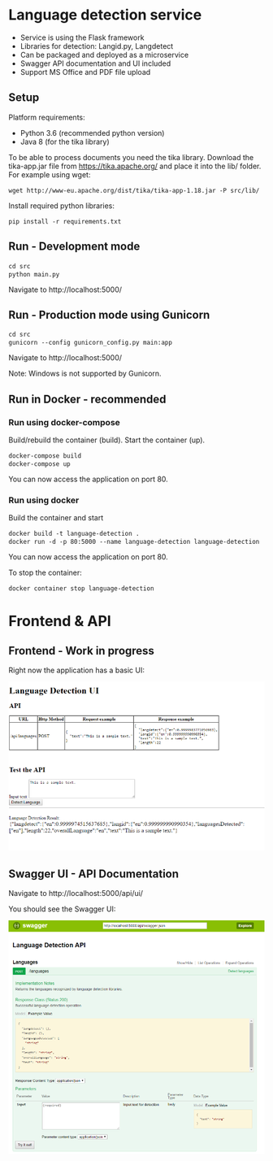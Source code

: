 # Language detection service

- Service is using the Flask framework
- Libraries for detection: Langid.py, Langdetect
- Can be packaged and deployed as a microservice
- Swagger API documentation and UI included
- Support MS Office and PDF file upload

## Setup

Platform requirements:
- Python 3.6 (recommended python version)
- Java 8 (for the tika library)

To be able to process documents you need the tika library.
Download the tika-app.jar file from https://tika.apache.org/ and place it into the lib/ folder.
For example using wget:
```
wget http://www-eu.apache.org/dist/tika/tika-app-1.18.jar -P src/lib/
```

Install required python libraries:
```
pip install -r requirements.txt
```

## Run - Development mode
```
cd src
python main.py
```
Navigate to http://localhost:5000/


## Run - Production mode using Gunicorn
```
cd src
gunicorn --config gunicorn_config.py main:app
```
Navigate to http://localhost:5000/

Note: Windows is not supported by Gunicorn.


## Run in Docker - recommended

### Run using docker-compose

Build/rebuild the container (build). Start the container (up). 
```
docker-compose build
docker-compose up
```

You can now access the application on port 80.


### Run using docker

Build the container and start
```
docker build -t language-detection .
docker run -d -p 80:5000 --name language-detection language-detection
```

You can now access the application on port 80.

To stop the container:
```
docker container stop language-detection
```


# Frontend & API

## Frontend - Work in progress

Right now the application has a basic UI:

<img src="screenshots/gui.png">


## Swagger UI - API Documentation

Navigate to http://localhost:5000/api/ui/

You should see the Swagger UI:

<img src="screenshots/swagger.png">

